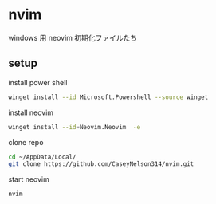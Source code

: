 # nvim

windows 用 neovim 初期化ファイルたち

## setup

install power shell

```sh
winget install --id Microsoft.Powershell --source winget
```

install neovim

```sh
winget install --id=Neovim.Neovim  -e
```

clone repo

```sh
cd ~/AppData/Local/
git clone https://github.com/CaseyNelson314/nvim.git
```

start neovim

```sh
nvim
```
